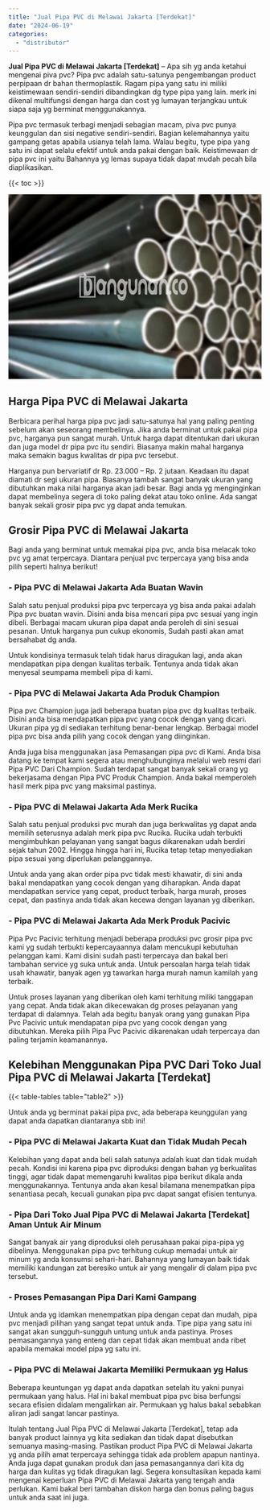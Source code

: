 ```yaml
---
title: "Jual Pipa PVC di Melawai Jakarta [Terdekat]"
date: "2024-06-19"
categories: 
  - "distributor"
---
```


**Jual Pipa PVC di Melawai Jakarta \[Terdekat\]** – Apa sih yg anda ketahui mengenai piva pvc? Pipa pvc adalah satu-satunya pengembangan product perpipaan dr bahan thermoplastik. Ragam pipa yang satu ini miliki keistimewaan sendiri-sendiri dibandingkan dg type pipa yang lain. merk ini dikenal multifungsi dengan harga dan cost yg lumayan terjangkau untuk siapa saja yg berminat menggunakannya.

Pipa pvc termasuk terbagi menjadi sebagian macam, piva pvc punya keunggulan dan sisi negative sendiri-sendiri. Bagian kelemahannya yaitu gampang getas apabila usianya telah lama. Walau begitu, type pipa yang satu ini dapat selalu efektif untuk anda pakai dengan baik. Keistimewaan dr pipa pvc ini yaitu Bahannya yg lemas supaya tidak dapat mudah pecah bila diaplikasikan.

{{< toc >}}

![Jual Pipa PVC di Melawai Jakarta [Terdekat]](/images/jaul-pipa-pvc-37.png)

## Harga Pipa PVC di Melawai Jakarta

Berbicara perihal harga pipa pvc jadi satu-satunya hal yang paling penting sebelum akan seseorang membelinya. Jika anda berminat untuk pakai pipa pvc, harganya pun sangat murah. Untuk harga dapat ditentukan dari ukuran dan juga model dr pipa pvc itu sendiri. Biasanya makin mahal harganya maka semakin bagus kwalitas dr pipa pvc tersebut.

Harganya pun bervariatif dr Rp. 23.000 – Rp. 2 jutaan. Keadaan itu dapat diamati dr segi ukuran pipa. Biasanya tambah sangat banyak ukuran yang dibutuhkan maka nilai harganya akan jadi besar. Bagi anda yg menginginkan dapat membelinya segera di toko paling dekat atau toko online. Ada sangat banyak sekali grosir pipa pvc yg dapat anda temukan.

## Grosir Pipa PVC di Melawai Jakarta

Bagi anda yang berminat untuk memakai pipa pvc, anda bisa melacak toko pvc yg amat terpercaya. Diantara penjual pvc terpercaya yang bisa anda pilih seperti halnya berikut!

### \- Pipa PVC di Melawai Jakarta Ada Buatan Wavin

Salah satu penjual produksi pipa pvc terpercaya yg bisa anda pakai adalah Pipa pvc buatan wavin. Disini anda bisa mencari pipa pvc sesuai yang ingin dibeli. Berbagai macam ukuran pipa dapat anda peroleh di sini sesuai pesanan. Untuk harganya pun cukup ekonomis, Sudah pasti akan amat bersahabat dg anda.

Untuk kondisinya termasuk telah tidak harus diragukan lagi, anda akan mendapatkan pipa dengan kualitas terbaik. Tentunya anda tidak akan menyesal seumpama membeli pipa di kami.

### \- Pipa PVC di Melawai Jakarta Ada Produk Champion

Pipa pvc Champion juga jadi beberapa buatan pipa pvc dg kualitas terbaik. Disini anda bisa mendapatkan pipa pvc yang cocok dengan yang dicari. Ukuran pipa yg di sediakan terhitung benar-benar lengkap. Berbagai model pipa pvc bisa anda pilih yang cocok dengan yang diinginkan.

Anda juga bisa menggunakan jasa Pemasangan pipa pvc di Kami. Anda bisa datang ke tempat kami segera atau menghubunginya melalui web resmi dari Pipa PVC Dari Champion. Sudah terdapat sangat banyak sekali orang yg bekerjasama dengan Pipa PVC Produk Champion. Anda bakal memperoleh hasil merk pipa pvc yang maksimal pastinya.

### \- Pipa PVC di Melawai Jakarta Ada Merk Rucika

Salah satu penjual produksi pvc murah dan juga berkwalitas yg dapat anda memilih seterusnya adalah merk pipa pvc Rucika. Rucika udah terbukti mengimbuhkan pelayanan yang sangat bagus dikarenakan udah berdiri sejak tahun 2002. Hingga hingga hari ini, Rucika tetap tetap menyediakan pipa sesuai yang diperlukan pelanggannya.

Untuk anda yang akan order pipa pvc tidak mesti khawatir, di sini anda bakal mendapatkan yang cocok dengan yang diharapkan. Anda dapat mendapatkan service yang cepat, product terbaik, harga murah, proses cepat, dan pastinya anda tidak akan kecewa dengan layanan yg diberikan.

### \- Pipa PVC di Melawai Jakarta Ada Merk Produk Pacivic

Pipa Pvc Pacivic terhitung menjadi beberapa produksi pvc grosir pipa pvc kami yg sudah terbukti kepercayaannya dalam mencukupi kebutuhan pelanggan kami. Kami disini sudah pasti terpercaya dan bakal beri tambahan service yg suka untuk anda. Untuk persoalan harga telah tidak usah khawatir, banyak agen yg tawarkan harga murah namun kamilah yang terbaik.

Untuk proses layanan yang diberikan oleh kami terhitung miliki tanggapan yang cepat. Anda tidak akan dikecewakan dg proses pelayanan yang terdapat di dalamnya. Telah ada begitu banyak orang yang gunakan Pipa Pvc Pacivic untuk mendapatan pipa pvc yang cocok dengan yang dibutuhkan. Mereka pilih Pipa Pvc Pacivic dikarenakan udah terpercaya dan paling terjamin keamanannya.

## Kelebihan Menggunakan Pipa PVC Dari Toko Jual Pipa PVC di Melawai Jakarta \[Terdekat\]

{{< table-tables table="table2" >}}

Untuk anda yg berminat pakai pipa pvc, ada beberapa keunggulan yang dapat anda dapatkan diantaranya sbb ini!

### \- Pipa PVC di Melawai Jakarta Kuat dan Tidak Mudah Pecah

Kelebihan yang dapat anda beli salah satunya adalah kuat dan tidak mudah pecah. Kondisi ini karena pipa pvc diproduksi dengan bahan yg berkualitas tinggi, agar tidak dapat memengaruhi kwalitas pipa berikut dikala anda menggunakannya. Tentunya anda akan kesal bilamana menempatkan pipa senantiasa pecah, kecuali gunakan pipa pvc dapat sangat efisien tentunya.

### \- Pipa Dari Toko Jual Pipa PVC di Melawai Jakarta \[Terdekat\] Aman Untuk Air Minum

Sangat banyak air yang diproduksi oleh perusahaan pakai pipa-pipa yg dibelinya. Menggunakan pipa pvc terhitung cukup memadai untuk air minum yg anda konsumsi sehari-hari. Bahannya yang lumayan baik tidak memiliki kandungan zat beresiko untuk air yang mengalir di dalam pipa pvc tersebut.

### \- Proses Pemasangan Pipa Dari Kami Gampang

Untuk anda yg idamkan menempatkan pipa dengan cepat dan mudah, pipa pvc menjadi pilihan yang sangat tepat untuk anda. Tipe pipa yang satu ini sangat akan sungguh-sungguh untung untuk anda pastinya. Proses pemasangannya yang enteng dan cepat tidak akan membuat anda ribet apabila memakai model pipa yg satu ini.

### \- Pipa PVC di Melawai Jakarta Memiliki Permukaan yg Halus

Beberapa keuntungan yg dapat anda dapatkan setelah itu yakni punyai permukaan yang halus. Hal ini bakal membuat pipa pvc bisa berfungsi secara efisien didalam mengalirkan air. Permukaan yg halus bakal sebabkan aliran jadi sangat lancar pastinya.

Itulah tentang Jual Pipa PVC di Melawai Jakarta \[Terdekat\], tetap ada banyak product lainnya yg kita sediakan dan tidak dapat disebutkan semuanya masing-masing. Pastikan product Pipa PVC di Melawai Jakarta yg anda pilih amat terpercaya sehingga tidak ada problem apapun nantinya. Anda juga dapat gunakan produk dan jasa pemasangannya dari kita dg harga dan kulitas yg tidak diragukan lagi. Segera konsultasikan kepada kami mengenai keperluan Pipa PVC di Melawai Jakarta yang tengah anda perlukan. Kami bakal beri tambahan diskon harga dan bonus paling bagus untuk anda saat ini juga.
